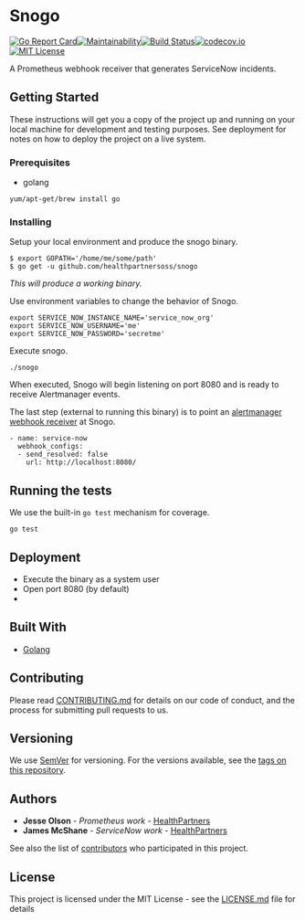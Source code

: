 # Snogo

[![Go Report Card](https://goreportcard.com/badge/github.com/HealthPartnersOSS/snogo)](https://goreportcard.com/report/github.com/HealthPartnersOSS/snogo)[![Maintainability](https://api.codeclimate.com/v1/badges/a6ffbd7f929997c28b9c/maintainability)](https://codeclimate.com/github/HealthPartnersOSS/snogo)[![Build Status](https://api.travis-ci.org/HealthPartners/snogo.svg?branch=master)](https://travis-ci.org/HealthPartnersOSS/snogo/)[![codecov.io](https://codecov.io/github/HealthPartnersOSS/snogo/coverage.svg?branch=master)](https://codecov.io/github/HealthPartnersOSS/snogo?branch=master)
[![MIT License](https://badges.frapsoft.com/os/mit/mit.svg?v=102)](https://github.com/ellerbrock/open-source-badge/)

A Prometheus webhook receiver that generates ServiceNow incidents.

## Getting Started

These instructions will get you a copy of the project up and running on your local machine for development and testing purposes. See deployment for notes on how to deploy the project on a live system.

### Prerequisites

- golang

```
yum/apt-get/brew install go
```

### Installing

Setup your local environment and produce the snogo binary.

```
$ export GOPATH='/home/me/some/path'
$ go get -u github.com/healthpartnersoss/snogo
```

_This will produce a working binary._

Use environment variables to change the behavior of Snogo.

```
export SERVICE_NOW_INSTANCE_NAME='service_now_org'
export SERVICE_NOW_USERNAME='me'
export SERVICE_NOW_PASSWORD='secretme'
```

Execute snogo.

```
./snogo
```

When executed, Snogo will begin listening on port 8080 and is ready to receive
Alertmanager events.

The last step (external to running this binary) is to point an
[alertmanager webhook receiver](https://prometheus.io/docs/alerting/configuration/#webhook_config) 
at Snogo.

```
- name: service-now
  webhook_configs:
  - send_resolved: false
    url: http://localhost:8080/

```

## Running the tests

We use the built-in `go test` mechanism for coverage.

```
go test
```

## Deployment

- Execute the binary as a system user
- Open port 8080 (by default)
- 

## Built With

* [Golang]()

## Contributing

Please read [CONTRIBUTING.md](:https//example.com) for details on our code of conduct, and the process for submitting pull requests to us.

## Versioning

We use [SemVer](http://semver.org/) for versioning. For the versions available, see the [tags on this repository](https://github.com/healthpartnersoss/snogo/tags). 

## Authors

* **Jesse Olson** - *Prometheus work* - [HealthPartners](https://github.com/healthpartnersoss)
* **James McShane** - *ServiceNow work* - [HealthPartners](https://github.com/healthpartnersoss)

See also the list of [contributors](https://github.com/healthpartnersoss/snogo/contributors) who participated in this project.

## License

This project is licensed under the MIT License - see the [LICENSE.md](LICENSE.md) file for details
